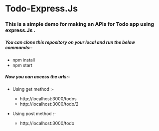 # Todo-Express.Js

### This is a simple demo for making an APIs for Todo app using express.Js .

##### You can clone this repository on your local and run the below commands:-
* npm install
* npm start

##### Now you can access the urls:-
* Using get method :-
  - http://localhost:3000/todos
  - http://localhost:3000/todo/2

* Using post method :-
  - http://localhost:3000/todo

